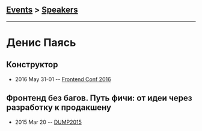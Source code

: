 ## [Events](../README.md) > [Speakers](../speakers.md)
---

# Денис Паясь

## Конструктор
- 2016 May 31-01 -- [Frontend Conf 2016](https://www.youtube.com/watch?v=WCWmFdMGZF8)    
## Фронтенд без багов. Путь фичи: от идеи через разработку к продакшену
- 2015 Mar 20 -- [DUMP2015](https://www.youtube.com/watch?v=7W5ZzrACCkA)    
